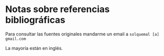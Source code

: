 # Notas sobre referencias bibliográficas

Para consultar las fuentes originales mandarme un email a `solquemal [a] gmail.com`

La mayoría están en inglés.
